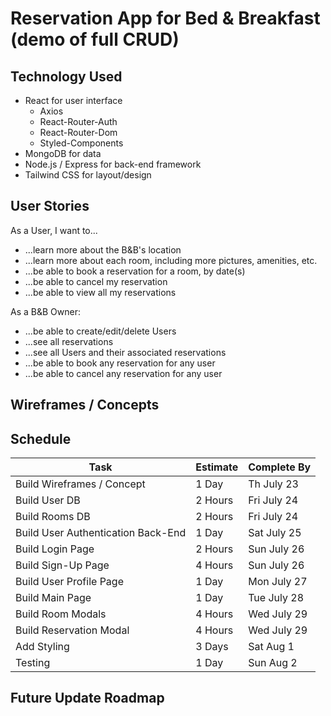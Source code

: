 # Reservation App for Bed & Breakfast (demo of full CRUD)

## Technology Used
  * React for user interface
    * Axios
    * React-Router-Auth
    * React-Router-Dom
    * Styled-Components
  * MongoDB for data
  * Node.js / Express for back-end framework
  * Tailwind CSS for layout/design


## User Stories
As a User, I want to...
  * ...learn more about the B&B's location
  * ...learn more about each room, including more pictures, amenities, etc.
  * ...be able to book a reservation for a room, by date(s)
  * ...be able to cancel my reservation
  * ...be able to view all my reservations

As a B&B Owner:
  * ...be able to create/edit/delete Users
  * ...see all reservations
  * ...see all Users and their associated reservations
  * ...be able to book any reservation for any user
  * ...be able to cancel any reservation for any user


## Wireframes / Concepts


## Schedule
Task | Estimate | Complete By
--- | --- | ---
Build Wireframes / Concept | 1 Day | Th July 23
Build User DB | 2 Hours | Fri July 24
Build Rooms DB | 2 Hours | Fri July 24
Build User Authentication Back-End | 1 Day | Sat July 25
Build Login Page | 2 Hours | Sun July 26
Build Sign-Up Page | 4 Hours | Sun July 26
Build User Profile Page | 1 Day | Mon July 27
Build Main Page | 1 Day | Tue July 28
Build Room Modals | 4 Hours | Wed July 29
Build Reservation Modal | 4 Hours | Wed July 29
Add Styling | 3 Days | Sat Aug 1
Testing | 1 Day | Sun Aug 2


## Future Update Roadmap



